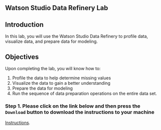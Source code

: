 ## Watson Studio Data Refinery Lab

## Introduction
In this lab, you will use the Watson Studio Data Refinery to profile data, visualize data, and prepare data for modeling.   

## Objectives 

Upon completing the lab, you will know how to:
1. Profile the data to help determine missing values
1. Visualize the data to gain a better understanding
1. Prepare the data for modeling
1. Run the sequence of data preparation operations on the entire data set.

### Step 1. Please click on the link below and then press the `Download` button to download the instructions to your machine

[Instructions](https://github.com/bleonardb3/NS/blob/master/Lab-4/Data%20Refinery%20Labv2.pdf).



